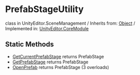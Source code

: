 # PrefabStageUtility
class in UnityEditor.SceneManagement
 / Inherits from: <a href="https://docs.unity3d.com/6000.0/Documentation/ScriptReference/Object.html" target="_blank">Object</a> / Implemented in: <a href="https://docs.unity3d.com/6000.0/Documentation/ScriptReference/UnityEditor.CoreModule.html" target="_blank">UnityEditor.CoreModule</a>
## Static Methods
- <a href="https://docs.unity3d.com/6000.0/Documentation/ScriptReference/PrefabStageUtility.GetCurrentPrefabStage.html" target="_blank">GetCurrentPrefabStage</a> returns PrefabStage
- <a href="https://docs.unity3d.com/6000.0/Documentation/ScriptReference/PrefabStageUtility.GetPrefabStage.html" target="_blank">GetPrefabStage</a> returns PrefabStage
- <a href="https://docs.unity3d.com/6000.0/Documentation/ScriptReference/PrefabStageUtility.OpenPrefab.html" target="_blank">OpenPrefab</a> returns PrefabStage (3 overloads)
